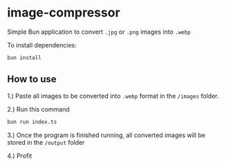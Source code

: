 # image-compressor

Simple Bun application to convert `.jpg` or `.png` images into `.webp`

To install dependencies:

```bash
bun install
```

## How to use

1.) Paste all images to be converted into `.webp` format in the `/images` folder.

2.) Run this command

```bash
bun run index.ts
```

3.) Once the program is finished running, all converted images will be stored in the `/output` folder

4.) Profit
